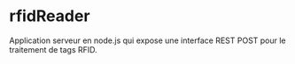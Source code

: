 # rfidReader
Application serveur en node.js qui expose une interface REST POST pour le traitement de tags RFID.

